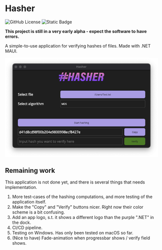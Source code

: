 # Hasher

![GitHub License](https://img.shields.io/github/license/larsjuvik/hasher)
![Static Badge](https://img.shields.io/badge/made_with-C%23-blue)

**This project is still in a very early alpha - expect the software to have errors.**

A simple-to-use application for verifying hashes of files. Made with .NET MAUI.

<p align="center">
  <img src="docs/res/Application_Screenshot.png" />
</p>

## Remaining work

This application is not done yet, and there is several things that needs implementation.

1. More test-cases of the hashing computations, and more testing of the application itself.
2. Make the "Copy" and "Verify" buttons nicer. Right now their color scheme is a bit confusing.
3. Add an app logo, s.t. it shows a different logo than the purple ".NET" in the dock.
4. CI/CD pipeline.
5. Testing on Windows. Has only been tested on macOS so far.
6. (Nice to have) Fade-animation when progressbar shows / verify field shows.
